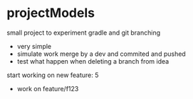 projectModels
=============

small project to experiment gradle and git branching
- very simple
- simulate work merge by a dev and commited and pushed
- test what happen when deleting a branch from idea

start working on new feature: 5
- work on feature/f123
